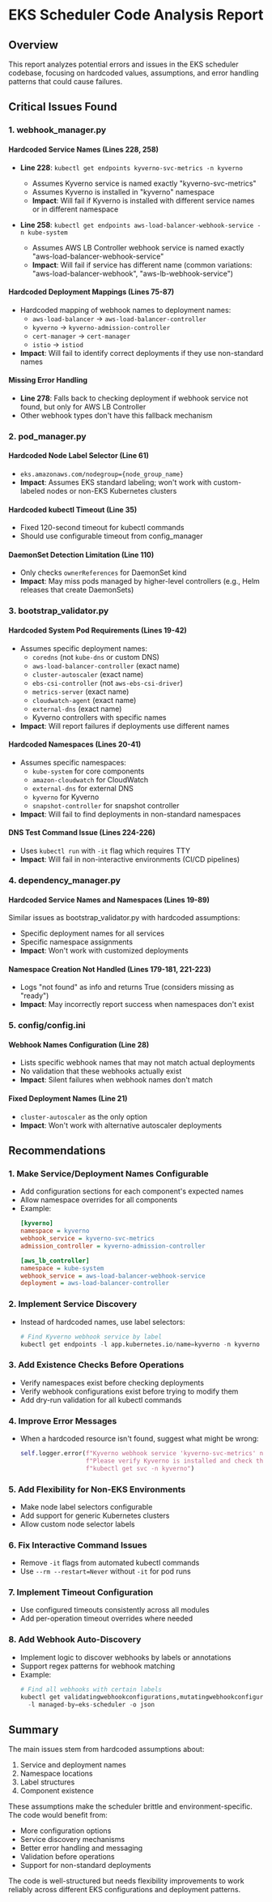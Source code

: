 # EKS Scheduler Code Analysis Report

## Overview
This report analyzes potential errors and issues in the EKS scheduler codebase, focusing on hardcoded values, assumptions, and error handling patterns that could cause failures.

## Critical Issues Found

### 1. webhook_manager.py

#### Hardcoded Service Names (Lines 228, 258)
- **Line 228**: `kubectl get endpoints kyverno-svc-metrics -n kyverno`
  - Assumes Kyverno service is named exactly "kyverno-svc-metrics"
  - Assumes Kyverno is installed in "kyverno" namespace
  - **Impact**: Will fail if Kyverno is installed with different service names or in different namespace

- **Line 258**: `kubectl get endpoints aws-load-balancer-webhook-service -n kube-system`
  - Assumes AWS LB Controller webhook service is named exactly "aws-load-balancer-webhook-service"
  - **Impact**: Will fail if service has different name (common variations: "aws-load-balancer-webhook", "aws-lb-webhook-service")

#### Hardcoded Deployment Mappings (Lines 75-87)
- Hardcoded mapping of webhook names to deployment names:
  - `aws-load-balancer` → `aws-load-balancer-controller`
  - `kyverno` → `kyverno-admission-controller`
  - `cert-manager` → `cert-manager`
  - `istio` → `istiod`
- **Impact**: Will fail to identify correct deployments if they use non-standard names

#### Missing Error Handling
- **Line 278**: Falls back to checking deployment if webhook service not found, but only for AWS LB Controller
- Other webhook types don't have this fallback mechanism

### 2. pod_manager.py

#### Hardcoded Node Label Selector (Line 61)
- `eks.amazonaws.com/nodegroup={node_group_name}`
- **Impact**: Assumes EKS standard labeling; won't work with custom-labeled nodes or non-EKS Kubernetes clusters

#### Hardcoded kubectl Timeout (Line 35)
- Fixed 120-second timeout for kubectl commands
- Should use configurable timeout from config_manager

#### DaemonSet Detection Limitation (Line 110)
- Only checks `ownerReferences` for DaemonSet kind
- **Impact**: May miss pods managed by higher-level controllers (e.g., Helm releases that create DaemonSets)

### 3. bootstrap_validator.py

#### Hardcoded System Pod Requirements (Lines 19-42)
- Assumes specific deployment names:
  - `coredns` (not `kube-dns` or custom DNS)
  - `aws-load-balancer-controller` (exact name)
  - `cluster-autoscaler` (exact name)
  - `ebs-csi-controller` (not `aws-ebs-csi-driver`)
  - `metrics-server` (exact name)
  - `cloudwatch-agent` (exact name)
  - `external-dns` (exact name)
  - Kyverno controllers with specific names
- **Impact**: Will report failures if deployments use different names

#### Hardcoded Namespaces (Lines 20-41)
- Assumes specific namespaces:
  - `kube-system` for core components
  - `amazon-cloudwatch` for CloudWatch
  - `external-dns` for external DNS
  - `kyverno` for Kyverno
  - `snapshot-controller` for snapshot controller
- **Impact**: Will fail to find deployments in non-standard namespaces

#### DNS Test Command Issue (Lines 224-226)
- Uses `kubectl run` with `-it` flag which requires TTY
- **Impact**: Will fail in non-interactive environments (CI/CD pipelines)

### 4. dependency_manager.py

#### Hardcoded Service Names and Namespaces (Lines 19-89)
Similar issues as bootstrap_validator.py with hardcoded assumptions:
- Specific deployment names for all services
- Specific namespace assignments
- **Impact**: Won't work with customized deployments

#### Namespace Creation Not Handled (Lines 179-181, 221-223)
- Logs "not found" as info and returns True (considers missing as "ready")
- **Impact**: May incorrectly report success when namespaces don't exist

### 5. config/config.ini

#### Webhook Names Configuration (Line 28)
- Lists specific webhook names that may not match actual deployments
- No validation that these webhooks actually exist
- **Impact**: Silent failures when webhook names don't match

#### Fixed Deployment Names (Line 21)
- `cluster-autoscaler` as the only option
- **Impact**: Won't work with alternative autoscaler deployments

## Recommendations

### 1. Make Service/Deployment Names Configurable
- Add configuration sections for each component's expected names
- Allow namespace overrides for all components
- Example:
  ```ini
  [kyverno]
  namespace = kyverno
  webhook_service = kyverno-svc-metrics
  admission_controller = kyverno-admission-controller
  
  [aws_lb_controller]
  namespace = kube-system
  webhook_service = aws-load-balancer-webhook-service
  deployment = aws-load-balancer-controller
  ```

### 2. Implement Service Discovery
- Instead of hardcoded names, use label selectors:
  ```python
  # Find Kyverno webhook service by label
  kubectl get endpoints -l app.kubernetes.io/name=kyverno -n kyverno
  ```

### 3. Add Existence Checks Before Operations
- Verify namespaces exist before checking deployments
- Verify webhook configurations exist before trying to modify them
- Add dry-run validation for all kubectl commands

### 4. Improve Error Messages
- When a hardcoded resource isn't found, suggest what might be wrong:
  ```python
  self.logger.error(f"Kyverno webhook service 'kyverno-svc-metrics' not found in namespace 'kyverno'. "
                    f"Please verify Kyverno is installed and check the actual service name with: "
                    f"kubectl get svc -n kyverno")
  ```

### 5. Add Flexibility for Non-EKS Environments
- Make node label selectors configurable
- Add support for generic Kubernetes clusters
- Allow custom node selector labels

### 6. Fix Interactive Command Issues
- Remove `-it` flags from automated kubectl commands
- Use `--rm --restart=Never` without `-it` for pod runs

### 7. Implement Timeout Configuration
- Use configured timeouts consistently across all modules
- Add per-operation timeout overrides where needed

### 8. Add Webhook Auto-Discovery
- Implement logic to discover webhooks by labels or annotations
- Support regex patterns for webhook matching
- Example:
  ```python
  # Find all webhooks with certain labels
  kubectl get validatingwebhookconfigurations,mutatingwebhookconfigurations \
    -l managed-by=eks-scheduler -o json
  ```

## Summary

The main issues stem from hardcoded assumptions about:
1. Service and deployment names
2. Namespace locations
3. Label structures
4. Component existence

These assumptions make the scheduler brittle and environment-specific. The code would benefit from:
- More configuration options
- Service discovery mechanisms
- Better error handling and messaging
- Validation before operations
- Support for non-standard deployments

The code is well-structured but needs flexibility improvements to work reliably across different EKS configurations and deployment patterns.